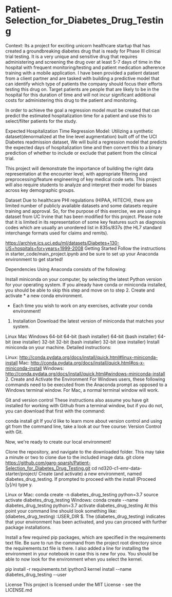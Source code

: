 # Patient-Selection_for_Diabetes_Drug_Testing

Context: Its a project for exciting unicorn healthcare startup that has created a groundbreaking diabetes drug that is ready for Phase III clinical trial testing. It is a very unique and sensitive drug that requires administering and screening the drug over at least 5-7 days of time in the hospital with frequent monitoring/testing and patient medication adherence training with a mobile application. I have been provided a patient dataset from a client partner and are tasked with building a predictive model that can identify which type of patients the company should focus their efforts testing this drug on. Target patients are people that are likely to be in the hospital for this duration of time and will not incur significant additional costs for administering this drug to the patient and monitoring.

In order to achieve the goal a regression model must be created that can predict the estimated hospitalization time for a patient and use this to select/filter patients for the study.

Expected Hospitalization Time Regression Model: Utilizing a synthetic dataset(denormalized at the line level augmentation) built off of the UCI Diabetes readmission dataset, We will build a regression model that predicts the expected days of hospitalization time and then convert this to a binary prediction of whether to include or exclude that patient from the clinical trial.

This project will demonstrate the importance of building the right data representation at the encounter level, with appropriate filtering and preprocessing/feature engineering of key medical code sets. This project will also require students to analyze and interpret their model for biases across key demographic groups.

Dataset
Due to healthcare PHI regulations (HIPAA, HITECH), there are limited number of publicly available datasets and some datasets require training and approval. So, for the purpose of this exercise, we are using a dataset from UC Irvine that has been modified for this project. Please note that it is limited in its representation of some key features such as diagnosis codes which are usually an unordered list in 835s/837s (the HL7 standard interchange formats used for claims and remits).

https://archive.ics.uci.edu/ml/datasets/Diabetes+130-US+hospitals+for+years+1999-2008
Getting Started
Follow the instructions in starter_code/main_project.ipynb and be sure to set up your Anaconda environment to get started!

Dependencies
Using Anaconda consists of the following:

Install miniconda on your computer, by selecting the latest Python version for your operating system. If you already have conda or miniconda installed, you should be able to skip this step and move on to step 2.
Create and activate * a new conda environment.
* Each time you wish to work on any exercises, activate your conda environment!

1. Installation
Download the latest version of miniconda that matches your system.

Linux	Mac	Windows
64-bit	64-bit (bash installer)	64-bit (bash installer)	64-bit (exe installer)
32-bit	32-bit (bash installer)		32-bit (exe installer)
Install miniconda on your machine. Detailed instructions:

Linux: http://conda.pydata.org/docs/install/quick.html#linux-miniconda-install
Mac: http://conda.pydata.org/docs/install/quick.html#os-x-miniconda-install
Windows: http://conda.pydata.org/docs/install/quick.html#windows-miniconda-install
2. Create and Activate the Environment
For Windows users, these following commands need to be executed from the Anaconda prompt as opposed to a Windows terminal window. For Mac, a normal terminal window will work.

Git and version control
These instructions also assume you have git installed for working with Github from a terminal window, but if you do not, you can download that first with the command:

conda install git
If you'd like to learn more about version control and using git from the command line, take a look at our free course: Version Control with Git.

Now, we're ready to create our local environment!

Clone the repository, and navigate to the downloaded folder. This may take a minute or two to clone due to the included image data.
git clone https://github.com/garg-sparsh/Patient-Selection_for_Diabetes_Drug_Testing.git
cd nd320-c1-emr-data-starter/project/
Create (and activate) a new environment, named diabetes_drug_testing. If prompted to proceed with the install (Proceed [y]/n) type y.

Linux or Mac:
conda create -n diabetes_drug_testing python=3.7
source activate diabetes_drug_testing
Windows:
conda create --name diabetes_drug_testing python=3.7
activate diabetes_drug_testing
At this point your command line should look something like: (diabetes_drug_testing) <User>:USER_DIR <user>$. The (diabetes_drug_testing) indicates that your environment has been activated, and you can proceed with further package installations.

Install a few required pip packages, which are specified in the requirements text file. Be sure to run the command from the project root directory since the requirements.txt file is there. I also added a line for installing the environment in your notebook in case this is new for you. You should be able to now look for the environment when you select the kernel.

pip install -r requirements.txt
ipython3 kernel install --name diabetes_drug_testing --user

License
This project is licensed under the MIT License - see the LICENSE.md
